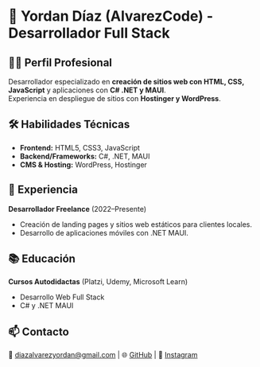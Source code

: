 # 📄 Yordan Díaz (AlvarezCode) - Desarrollador Full Stack  

## 👨‍💻 **Perfil Profesional**  
Desarrollador especializado en **creación de sitios web con HTML, CSS, JavaScript** y aplicaciones con **C# .NET y MAUI**.  
Experiencia en despliegue de sitios con **Hostinger y WordPress**.  

## 🛠 **Habilidades Técnicas**  
- **Frontend:** HTML5, CSS3, JavaScript  
- **Backend/Frameworks:** C#, .NET, MAUI  
- **CMS & Hosting:** WordPress, Hostinger  

## 💼 **Experiencia**  
**Desarrollador Freelance** (2022–Presente)  
- Creación de landing pages y sitios web estáticos para clientes locales.  
- Desarrollo de aplicaciones móviles con .NET MAUI.  

## 📚 **Educación**  
**Cursos Autodidactas** (Platzi, Udemy, Microsoft Learn)  
- Desarrollo Web Full Stack  
- C# y .NET MAUI  

## 📫 **Contacto**  
📧 diazalvarezyordan@gmail.com | 🌐 [GitHub](https://github.com/yordandiaz) | 📸 [Instagram](https://instagram.com/AlvarezCode)  
